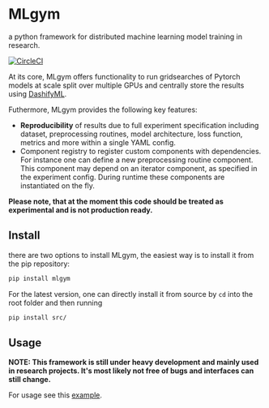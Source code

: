 # MLgym 

a python framework for distributed machine learning model training in research.

[![CircleCI](https://circleci.com/gh/le1nux/mlgym.svg?style=svg)](https://circleci.com/gh/le1nux/mlgym)

At its core, MLgym offers functionality to run gridsearches of Pytorch models at scale split over multiple GPUs and centrally store the results using [DashifyML](https://github.com/dashifyML/dashifyML). 

Futhermore, MLgym provides the following key features:

* **Reproducibility** of results due to full experiment specification including dataset, preprocessing routines, model architecture, loss function, metrics and more within a single YAML config.
* Component registry to register custom components with dependencies. For instance one can define a new preprocessing routine component. This component may depend on an iterator component, as specified in the experiment config. During runtime these components are instantiated on the fly.       

**Please note, that at the moment this code should be treated as experimental and is not production ready.** 

## Install

there are two options to install MLgym, the easiest way is to install it from  the pip repository:

```bash
pip install mlgym
``` 

For the latest version, one can directly install it from source by `cd` into the root folder and then running  

```bash
pip install src/
```

## Usage

**NOTE: This framework is still under heavy development and mainly used in research projects. It's most likely not free of bugs and interfaces can still change.**

For usage see this [example](https://github.com/le1nux/mlgym/tree/master/example).
